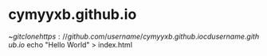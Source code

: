 # cymyyxb.github.io

~$git clone https://github.com/username/cymyyxb.github.io
cd username.github.io
~$echo "Hello World" > index.html
